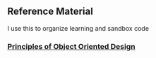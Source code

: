 ## Reference Material

I use this to organize learning and sandbox code

### [Principles of Object Oriented Design][Principles of Object Oriented Design]

[Principles of Object Oriented Design]:object-oriented-design